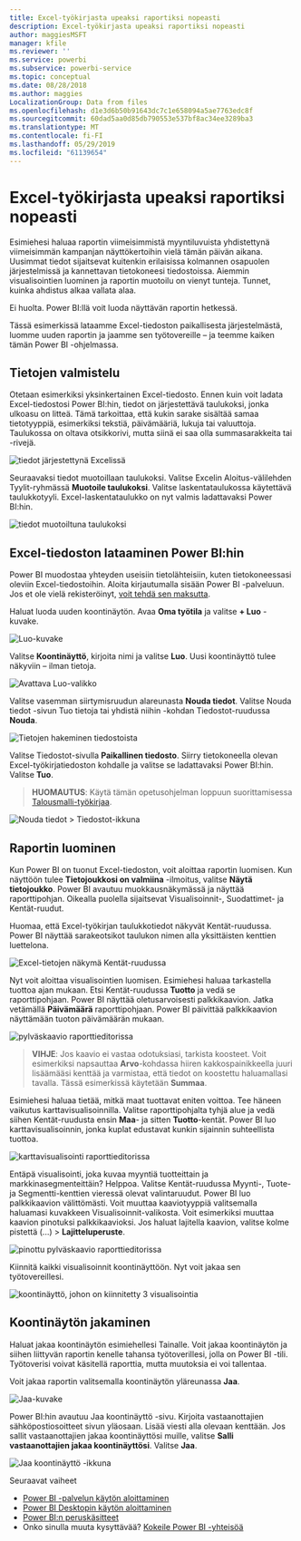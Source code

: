 ```yaml
---
title: Excel-työkirjasta upeaksi raportiksi nopeasti
description: Excel-työkirjasta upeaksi raportiksi nopeasti
author: maggiesMSFT
manager: kfile
ms.reviewer: ''
ms.service: powerbi
ms.subservice: powerbi-service
ms.topic: conceptual
ms.date: 08/28/2018
ms.author: maggies
LocalizationGroup: Data from files
ms.openlocfilehash: d1e3d6b50b91643dc7c1e658094a5ae7763edc8f
ms.sourcegitcommit: 60dad5aa0d85db790553e537bf8ac34ee3289ba3
ms.translationtype: MT
ms.contentlocale: fi-FI
ms.lasthandoff: 05/29/2019
ms.locfileid: "61139654"
---
```

# <a name="from-excel-workbook-to-stunning-report-in-no-time"></a>Excel-työkirjasta upeaksi raportiksi nopeasti
Esimiehesi haluaa raportin viimeisimmistä myyntiluvuista yhdistettynä viimeisimmän kampanjan näyttökertoihin vielä tämän päivän aikana. Uusimmat tiedot sijaitsevat kuitenkin erilaisissa kolmannen osapuolen järjestelmissä ja kannettavan tietokoneesi tiedostoissa. Aiemmin visualisointien luominen ja raportin muotoilu on vienyt tunteja. Tunnet, kuinka ahdistus alkaa vallata alaa.

Ei huolta. Power BI:llä voit luoda näyttävän raportin hetkessä.

Tässä esimerkissä lataamme Excel-tiedoston paikallisesta järjestelmästä, luomme uuden raportin ja jaamme sen työtovereille – ja teemme kaiken tämän Power BI -ohjelmassa.

## <a name="prepare-your-data"></a>Tietojen valmistelu
Otetaan esimerkiksi yksinkertainen Excel-tiedosto. Ennen kuin voit ladata Excel-tiedostosi Power BI:hin, tiedot on järjestettävä taulukoksi, jonka ulkoasu on litteä. Tämä tarkoittaa, että kukin sarake sisältää samaa tietotyyppiä, esimerkiksi tekstiä, päivämääriä, lukuja tai valuuttoja. Taulukossa on oltava otsikkorivi, mutta siinä ei saa olla summasarakkeita tai -rivejä.

![tiedot järjestettynä Excelissä](media/service-from-excel-to-stunning-report/pbi_excel_file.png)

Seuraavaksi tiedot muotoillaan taulukoksi. Valitse Excelin Aloitus-välilehden Tyylit-ryhmässä **Muotoile taulukoksi**. Valitse laskentataulukossa käytettävä taulukkotyyli. Excel-laskentataulukko on nyt valmis ladattavaksi Power BI:hin.

![tiedot muotoiltuna taulukoksi](media/service-from-excel-to-stunning-report/pbi_excel_table.png)

## <a name="upload-your-excel-file-into-power-bi"></a>Excel-tiedoston lataaminen Power BI:hin
Power BI muodostaa yhteyden useisiin tietolähteisiin, kuten tietokoneessasi oleviin Excel-tiedostoihin. Aloita kirjautumalla sisään Power BI -palveluun. Jos et ole vielä rekisteröinyt, [voit tehdä sen maksutta](https://powerbi.com).

Haluat luoda uuden koontinäytön. Avaa **Oma työtila** ja valitse **+ Luo** -kuvake.

![Luo-kuvake](media/service-from-excel-to-stunning-report/power-bi-new-dash.png)

Valitse **Koontinäyttö**, kirjoita nimi ja valitse **Luo**. Uusi koontinäyttö tulee näkyviin – ilman tietoja.

![Avattava Luo-valikko](media/service-from-excel-to-stunning-report/power-bi-create-dash.png)

Valitse vasemman siirtymisruudun alareunasta **Nouda tiedot**. Valitse Nouda tiedot -sivun Tuo tietoja tai yhdistä niihin -kohdan Tiedostot-ruudussa **Nouda**.

![Tietojen hakeminen tiedostoista](media/service-from-excel-to-stunning-report/pbi_get_files.png)

Valitse Tiedostot-sivulla **Paikallinen tiedosto**. Siirry tietokoneella olevan Excel-työkirjatiedoston kohdalle ja valitse se ladattavaksi Power BI:hin. Valitse **Tuo**.

> **HUOMAUTUS**: Käytä tämän opetusohjelman loppuun suorittamisessa [Talousmalli-työkirjaa](sample-financial-download.md).
> 
> 

![Nouda tiedot > Tiedostot-ikkuna](media/service-from-excel-to-stunning-report/pbi_local_file.png)

## <a name="build-your-report"></a>Raportin luominen
Kun Power BI on tuonut Excel-tiedoston, voit aloittaa raportin luomisen. Kun näyttöön tulee **Tietojoukkosi on valmiina** -ilmoitus, valitse **Näytä tietojoukko**.  Power BI avautuu muokkausnäkymässä ja näyttää raporttipohjan. Oikealla puolella sijaitsevat Visualisoinnit-, Suodattimet- ja Kentät-ruudut.

Huomaa, että Excel-työkirjan taulukkotiedot näkyvät Kentät-ruudussa. Power BI näyttää sarakeotsikot taulukon nimen alla yksittäisten kenttien luettelona.

![Excel-tietojen näkymä Kentät-ruudussa](media/service-from-excel-to-stunning-report/pbi_report_fields.png)

Nyt voit aloittaa visualisointien luomisen. Esimiehesi haluaa tarkastella tuottoa ajan mukaan. Etsi Kentät-ruudussa **Tuotto** ja vedä se raporttipohjaan. Power BI näyttää oletusarvoisesti palkkikaavion. Jatka vetämällä **Päivämäärä** raporttipohjaan. Power BI päivittää palkkikaavion näyttämään tuoton päivämäärän mukaan.

![pylväskaavio raporttieditorissa](media/service-from-excel-to-stunning-report/pbi_report_pin-new.png)

> **VIHJE**: Jos kaavio ei vastaa odotuksiasi, tarkista koosteet. Voit esimerkiksi napsauttaa **Arvo**-kohdassa hiiren kakkospainikkeella juuri lisäämääsi kenttää ja varmistaa, että tiedot on koostettu haluamallasi tavalla.  Tässä esimerkissä käytetään **Summaa**.
> 
> 

Esimiehesi haluaa tietää, mitkä maat tuottavat eniten voittoa. Tee häneen vaikutus karttavisualisoinnilla. Valitse raporttipohjalta tyhjä alue ja vedä siihen Kentät-ruudusta ensin **Maa**- ja sitten **Tuotto**-kentät. Power BI luo karttavisualisoinnin, jonka kuplat edustavat kunkin sijainnin suhteellista tuottoa.

![karttavisualisointi raporttieditorissa](media/service-from-excel-to-stunning-report/pbi_report_map-new.png)

Entäpä visualisointi, joka kuvaa myyntiä tuotteittain ja markkinasegmenteittäin? Helppoa. Valitse Kentät-ruudussa Myynti-, Tuote- ja Segmentti-kenttien vieressä olevat valintaruudut. Power BI luo palkkikaavion välittömästi. Voit muuttaa kaaviotyyppiä valitsemalla haluamasi kuvakkeen Visualisoinnit-valikosta. Voit esimerkiksi muuttaa kaavion pinotuksi palkkikaavioksi.  Jos haluat lajitella kaavion, valitse kolme pistettä (...) > **Lajitteluperuste**.

![pinottu pylväskaavio raporttieditorissa](media/service-from-excel-to-stunning-report/pbi_barchart-new.png)

Kiinnitä kaikki visualisoinnit koontinäyttöön. Nyt voit jakaa sen työtovereillesi.

![koontinäyttö, johon on kiinnitetty 3 visualisointia](media/service-from-excel-to-stunning-report/pbi_report.png)

## <a name="share-your-dashboard"></a>Koontinäytön jakaminen
Haluat jakaa koontinäytön esimiehellesi Tainalle. Voit jakaa koontinäytön ja siihen liittyvän raportin kenelle tahansa työtoverillesi, jolla on Power BI -tili. Työtoverisi voivat käsitellä raporttia, mutta muutoksia ei voi tallentaa.

Voit jakaa raportin valitsemalla koontinäytön yläreunassa **Jaa**.

![Jaa-kuvake](media/service-from-excel-to-stunning-report/power-bi-share.png)

Power BI:hin avautuu Jaa koontinäyttö -sivu. Kirjoita vastaanottajien sähköpostiosoitteet sivun yläosaan. Lisää viesti alla olevaan kenttään. Jos sallit vastaanottajien jakaa koontinäyttösi muille, valitse **Salli vastaanottajien jakaa koontinäyttösi**. Valitse **Jaa**.

![Jaa koontinäyttö -ikkuna](media/service-from-excel-to-stunning-report/power-bi-share-dash-new.png)

Seuraavat vaiheet

* [Power BI -palvelun käytön aloittaminen](service-get-started.md)
* [Power BI Desktopin käytön aloittaminen](desktop-getting-started.md)
* [Power BI:n peruskäsitteet](consumer/end-user-basic-concepts.md)
* Onko sinulla muuta kysyttävää? [Kokeile Power BI -yhteisöä](http://community.powerbi.com/)

